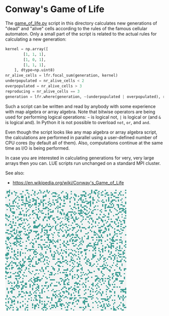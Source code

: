 # Conway's Game of Life
The [game_of_life.py](game_of_life.py) script in this directory calculates new generations of
"dead" and "alive" cells according to the rules of the famous cellular automaton. Only a small
part of the script is related to the actual rules for calculating a new generation:

```python
kernel = np.array([
        [1, 1, 1],
        [1, 0, 1],
        [1, 1, 1],
    ], dtype=np.uint8)
nr_alive_cells = lfr.focal_sum(generation, kernel)
underpopulated = nr_alive_cells < 2
overpopulated = nr_alive_cells > 3
reproducing = nr_alive_cells == 3
generation = lfr.where(generation, ~(underpopulated | overpopulated), reproducing)
```

Such a script can be written and read by anybody with some experience with map algebra or array
algebra. Note that bitwise operators are being used for performing logical operations: `~` is
logical not, `|` is logical or (and `&` is logical and). In Python it is not possible to overload
`not`, `or`, and `and`.

Even though the script looks like any map algebra or array algebra script, the calculations
are performed in parallel using a user-defined number of CPU cores (by default all of them). Also,
computations continue at the same time as I/O is being performed.

In case you are interested in calculating generations for very, very large arrays then you can. LUE
scripts run unchanged on a standard MPI cluster.

See also:
- https://en.wikipedia.org/wiki/Conway's_Game_of_Life

![Game of Life](game_of_life.gif "Game of Life animation")
